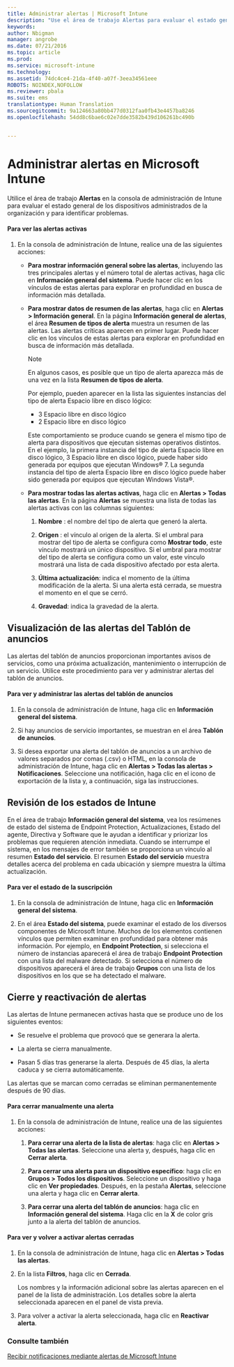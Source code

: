 ```yaml
---
title: Administrar alertas | Microsoft Intune
description: "Use el área de trabajo Alertas para evaluar el estado general de los dispositivos de la organización."
keywords: 
author: Nbigman
manager: angrobe
ms.date: 07/21/2016
ms.topic: article
ms.prod: 
ms.service: microsoft-intune
ms.technology: 
ms.assetid: 74dc4ce4-21da-4f40-a07f-3eea34561eee
ROBOTS: NOINDEX,NOFOLLOW
ms.reviewer: pbala
ms.suite: ems
translationtype: Human Translation
ms.sourcegitcommit: 9a124663a80bb477d0312faa0fb43e4457ba8246
ms.openlocfilehash: 54dd8c6bae6c02e7dde3582b439d106261bc490b


---
```


# Administrar alertas en Microsoft Intune
Utilice el área de trabajo **Alertas** en la consola de administración de Intune para evaluar el estado general de los dispositivos administrados de la organización y para identificar problemas.

#### Para ver las alertas activas

1.  En la consola de administración de Intune, realice una de las siguientes acciones:

    -   **Para mostrar información general sobre las alertas**, incluyendo las tres principales alertas y el número total de alertas activas, haga clic en **Información general del sistema**. Puede hacer clic en los vínculos de estas alertas para explorar en profundidad en busca de información más detallada.

    -   **Para mostrar datos de resumen de las alertas**, haga clic en **Alertas &gt; Información general**. En la página **Información general de alertas**, el área **Resumen de tipos de alerta** muestra un resumen de las alertas. Las alertas críticas aparecen en primer lugar. Puede hacer clic en los vínculos de estas alertas para explorar en profundidad en busca de información más detallada.

        > [!NOTE]
        > En algunos casos, es posible que un tipo de alerta aparezca más de una vez en la lista **Resumen de tipos de alerta**.
        >
        > Por ejemplo, pueden aparecer en la lista las siguientes instancias del tipo de alerta Espacio libre en disco lógico:
        >
        > -   3 Espacio libre en disco lógico
        > -   2 Espacio libre en disco lógico
        >
        > Este comportamiento se produce cuando se genera el mismo tipo de alerta para dispositivos que ejecutan sistemas operativos distintos. En el ejemplo, la primera instancia del tipo de alerta Espacio libre en disco lógico, 3 Espacio libre en disco lógico, puede haber sido generada por equipos que ejecutan Windows® 7. La segunda instancia del tipo de alerta Espacio libre en disco lógico puede haber sido generada por equipos que ejecutan Windows Vista®.

    -   **Para mostrar todas las alertas activas**, haga clic en **Alertas &gt; Todas las alertas**. En la página **Alertas** se muestra una lista de todas las alertas activas con las columnas siguientes:

        1.  **Nombre** : el nombre del tipo de alerta que generó la alerta.

        2.  **Origen** : el vínculo al origen de la alerta. Si el umbral para mostrar del tipo de alerta se configura como **Mostrar todo**, este vínculo mostrará un único dispositivo. Si el umbral para mostrar del tipo de alerta se configura como un valor, este vínculo mostrará una lista de cada dispositivo afectado por esta alerta.

        3.  **Última actualización**: indica el momento de la última modificación de la alerta. Si una alerta está cerrada, se muestra el momento en el que se cerró.

        4.  **Gravedad**: indica la gravedad de la alerta.

## Visualización de las alertas del Tablón de anuncios
Las alertas del tablón de anuncios proporcionan importantes avisos de servicios, como una próxima actualización, mantenimiento o interrupción de un servicio. Utilice este procedimiento para ver y administrar alertas del tablón de anuncios.

#### Para ver y administrar las alertas del tablón de anuncios

1.  En la consola de administración de Intune, haga clic en **Información general del sistema**.

2.  Si hay anuncios de servicio importantes, se muestran en el área **Tablón de anuncios**.

3.  Si desea exportar una alerta del tablón de anuncios a un archivo de valores separados por comas (.csv) o HTML, en la consola de administración de Intune, haga clic en **Alertas &gt; Todas las alertas &gt; Notificaciones**. Seleccione una notificación, haga clic en el icono de exportación de la lista y, a continuación, siga las instrucciones.

## Revisión de los estados de Intune
En el área de trabajo **Información general del sistema**, vea los resúmenes de estado del sistema de Endpoint Protection, Actualizaciones, Estado del agente, Directiva y Software que le ayudan a identificar y priorizar los problemas que requieren atención inmediata. Cuando se interrumpe el sistema, en los mensajes de error también se proporciona un vínculo al resumen **Estado del servicio**. El resumen **Estado del servicio** muestra detalles acerca del problema en cada ubicación y siempre muestra la última actualización.

#### Para ver el estado de la suscripción

1.  En la consola de administración de Intune, haga clic en **Información general del sistema**.

2.  En el área **Estado del sistema**, puede examinar el estado de los diversos componentes de Microsoft Intune. Muchos de los elementos contienen vínculos que permiten examinar en profundidad para obtener más información. Por ejemplo, en **Endpoint Protection**, si selecciona el número de instancias aparecerá el área de trabajo **Endpoint Protection** con una lista del malware detectado. Si selecciona el número de dispositivos aparecerá el área de trabajo **Grupos** con una lista de los dispositivos en los que se ha detectado el malware.

## Cierre y reactivación de alertas
Las alertas de Intune permanecen activas hasta que se produce uno de los siguientes eventos:

-   Se resuelve el problema que provocó que se generara la alerta.

-   La alerta se cierra manualmente.

-   Pasan 5 días tras generarse la alerta. Después de 45 días, la alerta caduca y se cierra automáticamente.

Las alertas que se marcan como cerradas se eliminan permanentemente después de 90 días.

#### Para cerrar manualmente una alerta

1.  En la consola de administración de Intune, realice una de las siguientes acciones:

    1.  **Para cerrar una alerta de la lista de alertas**: haga clic en **Alertas &gt; Todas las alertas**. Seleccione una alerta y, después, haga clic en **Cerrar alerta**.

    2.  **Para cerrar una alerta para un dispositivo específico**: haga clic en **Grupos &gt; Todos los dispositivos**. Seleccione un dispositivo y haga clic en **Ver propiedades**. Después, en la pestaña **Alertas**, seleccione una alerta y haga clic en **Cerrar alerta**.

    3.  **Para cerrar una alerta del tablón de anuncios**: haga clic en **Información general del sistema**. Haga clic en la **X** de color gris junto a la alerta del tablón de anuncios.

#### Para ver y volver a activar alertas cerradas

1.  En la consola de administración de Intune, haga clic en **Alertas &gt; Todas las alertas**.

2.  En la lista **Filtros**, haga clic en **Cerrada**.

    Los nombres y la información adicional sobre las alertas aparecen en el panel de la lista de administración. Los detalles sobre la alerta seleccionada aparecen en el panel de vista previa.

3.  Para volver a activar la alerta seleccionada, haga clic en **Reactivar alerta**.

### Consulte también
[Recibir notificaciones mediante alertas de Microsoft Intune](get-notified-by-alerts.md)



<!--HONumber=Jul16_HO4-->


